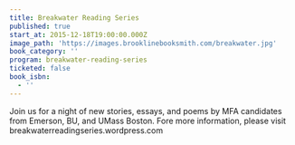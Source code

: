 ```yaml
---
title: Breakwater Reading Series
published: true
start_at: 2015-12-18T19:00:00.000Z
image_path: 'https://images.brooklinebooksmith.com/breakwater.jpg'
book_category: ''
program: breakwater-reading-series
ticketed: false
book_isbn:
  - ''
---
```


Join us for a night of new stories, essays, and poems by MFA candidates from Emerson, BU, and UMass Boston. Fore more information, please visit breakwaterreadingseries.wordpress.com

&nbsp;